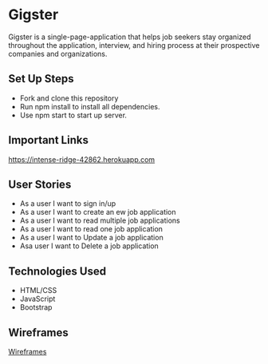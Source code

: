 # Gigster

 Gigster is a single-page-application that helps job seekers stay organized throughout the application, interview, and hiring process at their prospective companies and organizations. 


## Set Up Steps

* Fork and clone this repository
* Run npm install to install all dependencies.
* Use npm start to start up server.

## Important Links
https://intense-ridge-42862.herokuapp.com


## User Stories

* As a user I want to sign in/up
* As a user I want to create an ew job application
* As a user I want to read multiple job applications
* As a user I want to read one job application
* As a user I want to Update a job application 
* Asa user I want to Delete a job application 

## Technologies Used

* HTML/CSS
* JavaScript
* Bootstrap

## Wireframes

[Wireframes](https://imgur.com/RLGHKk1)
